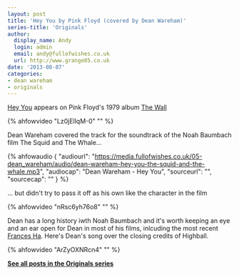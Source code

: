 ```yaml
---
layout: post
title: 'Hey You by Pink Floyd (covered by Dean Wareham)'
series-title: 'Originals'
author:
  display_name: Andy
  login: admin
  email: andy@fullofwishes.co.uk
  url: http://www.grange85.co.uk
date: '2013-08-07'
categories:
- dean wareham
- originals
---
```

<p><a href="http://en.wikipedia.org/wiki/Hey_You_%28Pink_Floyd_song%29">Hey You</a> appears on Pink Floyd's 1979 album <a href="http://en.wikipedia.org/wiki/The_Wall">The Wall</a> </p>
{% ahfowvideo "Lz0jEllqM-0" "" %}
<p>Dean Wareham covered the track for the soundtrack of the Noah Baumbach film The Squid and The Whale...</p>

 {% ahfowaudio {
  "audiourl": "https://media.fullofwishes.co.uk/05-dean_wareham/audio/dean-wareham-hey-you-the-squid-and-the-whale.mp3",
  "audiocap": "Dean Wareham - Hey You",
  "sourceurl": "",
  "sourcecap": ""
  } %}

<p>... but didn't try to pass it off as his own like the character in the film<br />
</p>
{% ahfowvideo "nRsc6yh76o8" "" %}
<p>Dean has a long history iwth Noah Baumbach and it's worth keeping an eye and an ear open for Dean in most of his films, inlcuding the most recent <a href="/2013/06/20/new-dean-britta-track-on-the-frances-ha-soundtrack/" title="New Dean & Britta track on the Frances Ha soundtrack">Frances Ha</a>. Here's Dean's song over the closing credits of Highball.</p>
{% ahfowvideo "ArZyOXNRcn4" "" %}
<p><strong><a href="/category/originals/" title="List: Originals">See all posts in the Originals series</a></strong></p>
